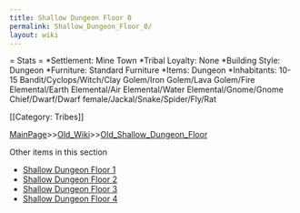 ```yaml
---
title: Shallow Dungeon Floor 0
permalink: Shallow_Dungeon_Floor_0/
layout: wiki
---
```

= Stats =
*Settlement: Mine Town
*Tribal Loyalty: None
*Building Style: Dungeon
*Furniture:  Standard Furniture
*Items:  Dungeon 
*Inhabitants: 10-15 Bandit/Cyclops/Witch/Clay Golem/Iron Golem/Lava Golem/Fire Elemental/Earth Elemental/Air Elemental/Water Elemental/Gnome/Gnome Chief/Dwarf/Dwarf female/Jackal/Snake/Spider/Fly/Rat

[[Category: Tribes]]

[MainPage](/keeperrl_wiki/ "wikilink")>>[Old_Wiki](/keeperrl_wiki/Old_Wiki "wikilink")>>[Old_Shallow_Dungeon_Floor](/keeperrl_wiki/Old_Shallow_Dungeon_Floor "wikilink")

Other items in this section
-    [Shallow Dungeon Floor 1](/keeperrl_wiki/Shallow_Dungeon_Floor_1 "wikilink")
-    [Shallow Dungeon Floor 2](/keeperrl_wiki/Shallow_Dungeon_Floor_2 "wikilink")
-    [Shallow Dungeon Floor 3](/keeperrl_wiki/Shallow_Dungeon_Floor_3 "wikilink")
-    [Shallow Dungeon Floor 4](/keeperrl_wiki/Shallow_Dungeon_Floor_4 "wikilink")
